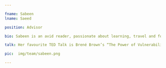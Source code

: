 ```yaml
---

fname: Sabeen
lname: Saeed

position: Advisor

bio: Sabeen is an avid reader, passionate about learning, travel and food (who isn’t?!). She can be found wandering the streets of Toronto in search of the perfect French macaron. By day, she is part of Toronto’s fast-paced financial industry. She also enjoys discovering new restaurants and checking out local events.

talk: Her favourite TED Talk is Brené Brown’s “The Power of Vulnerability”.

pic:  img/team/sabeen.png

---
```

